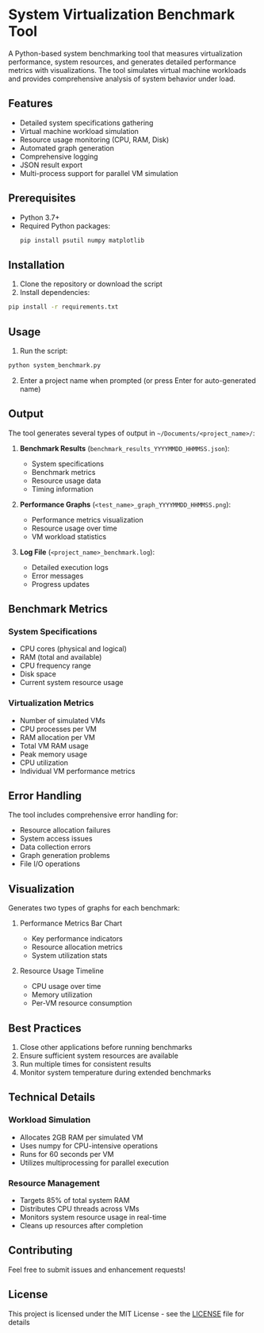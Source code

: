 # System Virtualization Benchmark Tool

A Python-based system benchmarking tool that measures virtualization performance, system resources, and generates detailed performance metrics with visualizations. The tool simulates virtual machine workloads and provides comprehensive analysis of system behavior under load.

## Features

- Detailed system specifications gathering
- Virtual machine workload simulation
- Resource usage monitoring (CPU, RAM, Disk)
- Automated graph generation
- Comprehensive logging
- JSON result export
- Multi-process support for parallel VM simulation

## Prerequisites

- Python 3.7+
- Required Python packages:
  ```bash
  pip install psutil numpy matplotlib
  ```

## Installation

1. Clone the repository or download the script
2. Install dependencies:
```bash
pip install -r requirements.txt
```

## Usage

1. Run the script:
```bash
python system_benchmark.py
```

2. Enter a project name when prompted (or press Enter for auto-generated name)

## Output

The tool generates several types of output in `~/Documents/<project_name>/`:

1. **Benchmark Results** (`benchmark_results_YYYYMMDD_HHMMSS.json`):
   - System specifications
   - Benchmark metrics
   - Resource usage data
   - Timing information

2. **Performance Graphs** (`<test_name>_graph_YYYYMMDD_HHMMSS.png`):
   - Performance metrics visualization
   - Resource usage over time
   - VM workload statistics

3. **Log File** (`<project_name>_benchmark.log`):
   - Detailed execution logs
   - Error messages
   - Progress updates

## Benchmark Metrics

### System Specifications
- CPU cores (physical and logical)
- RAM (total and available)
- CPU frequency range
- Disk space
- Current system resource usage

### Virtualization Metrics
- Number of simulated VMs
- CPU processes per VM
- RAM allocation per VM
- Total VM RAM usage
- Peak memory usage
- CPU utilization
- Individual VM performance metrics

## Error Handling

The tool includes comprehensive error handling for:
- Resource allocation failures
- System access issues
- Data collection errors
- Graph generation problems
- File I/O operations

## Visualization

Generates two types of graphs for each benchmark:
1. Performance Metrics Bar Chart
   - Key performance indicators
   - Resource allocation metrics
   - System utilization stats

2. Resource Usage Timeline
   - CPU usage over time
   - Memory utilization
   - Per-VM resource consumption

## Best Practices

1. Close other applications before running benchmarks
2. Ensure sufficient system resources are available
3. Run multiple times for consistent results
4. Monitor system temperature during extended benchmarks

## Technical Details

### Workload Simulation
- Allocates 2GB RAM per simulated VM
- Uses numpy for CPU-intensive operations
- Runs for 60 seconds per VM
- Utilizes multiprocessing for parallel execution

### Resource Management
- Targets 85% of total system RAM
- Distributes CPU threads across VMs
- Monitors system resource usage in real-time
- Cleans up resources after completion

## Contributing

Feel free to submit issues and enhancement requests!

## License

This project is licensed under the MIT License - see the [LICENSE](LICENSE) file for details
